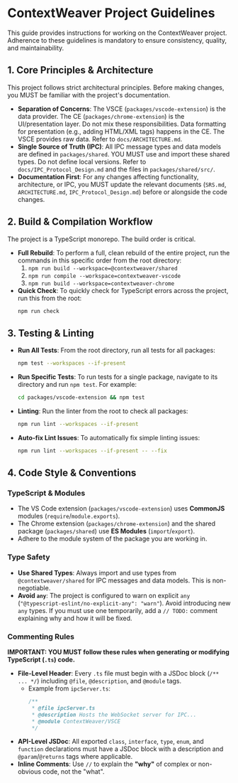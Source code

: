 # ContextWeaver Project Guidelines

This guide provides instructions for working on the ContextWeaver project. Adherence to these guidelines is mandatory to ensure consistency, quality, and maintainability.

## 1. Core Principles & Architecture

This project follows strict architectural principles. Before making changes, you MUST be familiar with the project's documentation.

- **Separation of Concerns**: The VSCE (`packages/vscode-extension`) is the data provider. The CE (`packages/chrome-extension`) is the UI/presentation layer. Do not mix these responsibilities. Data formatting for presentation (e.g., adding HTML/XML tags) happens in the CE. The VSCE provides raw data. Refer to `docs/ARCHITECTURE.md`.
- **Single Source of Truth (IPC)**: All IPC message types and data models are defined in `packages/shared`. YOU MUST use and import these shared types. Do not define local versions. Refer to `docs/IPC_Protocol_Design.md` and the files in `packages/shared/src/`.
- **Documentation First**: For any changes affecting functionality, architecture, or IPC, you MUST update the relevant documents (`SRS.md`, `ARCHITECTURE.md`, `IPC_Protocol_Design.md`) before or alongside the code changes.

## 2. Build & Compilation Workflow

The project is a TypeScript monorepo. The build order is critical.

- **Full Rebuild**: To perform a full, clean rebuild of the entire project, run the commands in this specific order from the root directory:
  1. `npm run build --workspace=@contextweaver/shared`
  2. `npm run compile --workspace=contextweaver-vscode`
  3. `npm run build --workspace=contextweaver-chrome`
- **Quick Check**: To quickly check for TypeScript errors across the project, run this from the root:
  ```bash
  npm run check
  ```

## 3. Testing & Linting

- **Run All Tests**: From the root directory, run all tests for all packages:
  ```bash
  npm test --workspaces --if-present
  ```
- **Run Specific Tests**: To run tests for a single package, navigate to its directory and run `npm test`. For example:
  ```bash
  cd packages/vscode-extension && npm test
  ```
- **Linting**: Run the linter from the root to check all packages:
  ```bash
  npm run lint --workspaces --if-present
  ```
- **Auto-fix Lint Issues**: To automatically fix simple linting issues:
  ```bash
  npm run lint --workspaces --if-present -- --fix
  ```

## 4. Code Style & Conventions

### TypeScript & Modules
- The VS Code extension (`packages/vscode-extension`) uses **CommonJS** modules (`require`/`module.exports`).
- The Chrome extension (`packages/chrome-extension`) and the shared package (`packages/shared`) use **ES Modules** (`import`/`export`).
- Adhere to the module system of the package you are working in.

### Type Safety
- **Use Shared Types**: Always import and use types from `@contextweaver/shared` for IPC messages and data models. This is non-negotiable.
- **Avoid `any`**: The project is configured to warn on explicit `any` (`"@typescript-eslint/no-explicit-any": "warn"`). Avoid introducing new `any` types. If you must use one temporarily, add a `// TODO:` comment explaining why and how it will be fixed.

### Commenting Rules
**IMPORTANT: YOU MUST follow these rules when generating or modifying TypeScript (`.ts`) code.**

- **File-Level Header**: Every `.ts` file must begin with a JSDoc block (`/** ... */`) including `@file`, `@description`, and `@module` tags.
  - Example from `ipcServer.ts`:
    ```typescript
    /**
     * @file ipcServer.ts
     * @description Hosts the WebSocket server for IPC...
     * @module ContextWeaver/VSCE
     */
    ```
- **API-Level JSDoc**: All exported `class`, `interface`, `type`, `enum`, and `function` declarations must have a JSDoc block with a description and `@param`/`@returns` tags where applicable.
- **Inline Comments**: Use `//` to explain the **"why"** of complex or non-obvious code, not the "what".